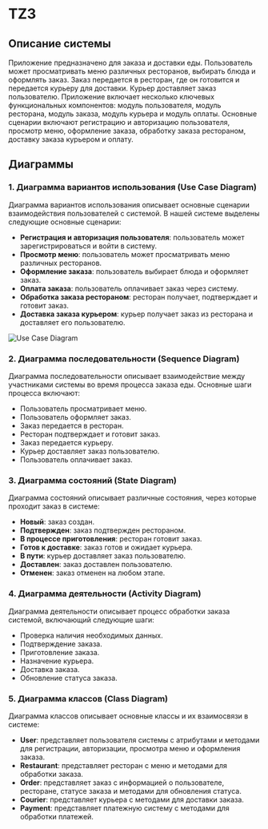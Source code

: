 # TZ3

## Описание системы

Приложение предназначено для заказа и доставки еды. Пользователь может просматривать меню различных ресторанов, выбирать блюда и оформлять заказ. Заказ передается в ресторан, где он готовится и передается курьеру для доставки. Курьер доставляет заказ пользователю. Приложение включает несколько ключевых функциональных компонентов: модуль пользователя, модуль ресторана, модуль заказа, модуль курьера и модуль оплаты. Основные сценарии включают регистрацию и авторизацию пользователя, просмотр меню, оформление заказа, обработку заказа рестораном, доставку заказа курьером и оплату.

## Диаграммы

### 1. Диаграмма вариантов использования (Use Case Diagram)

Диаграмма вариантов использования описывает основные сценарии взаимодействия пользователей с системой. В нашей системе выделены следующие основные сценарии:
- **Регистрация и авторизация пользователя**: пользователь может зарегистрироваться и войти в систему.
- **Просмотр меню**: пользователь может просматривать меню различных ресторанов.
- **Оформление заказа**: пользователь выбирает блюда и оформляет заказ.
- **Оплата заказа**: пользователь оплачивает заказ через систему.
- **Обработка заказа рестораном**: ресторан получает, подтверждает и готовит заказ.
- **Доставка заказа курьером**: курьер получает заказ из ресторана и доставляет его пользователю.

![Use Case Diagram](https://github.com/psycndr/TZ3/assets/102012523/d2c4804f-ed60-4582-805b-c24f0f784528)

### 2. Диаграмма последовательности (Sequence Diagram)

Диаграмма последовательности описывает взаимодействие между участниками системы во время процесса заказа еды. Основные шаги процесса включают:
- Пользователь просматривает меню.
- Пользователь оформляет заказ.
- Заказ передается в ресторан.
- Ресторан подтверждает и готовит заказ.
- Заказ передается курьеру.
- Курьер доставляет заказ пользователю.
- Пользователь оплачивает заказ.

### 3. Диаграмма состояний (State Diagram)

Диаграмма состояний описывает различные состояния, через которые проходит заказ в системе:
- **Новый**: заказ создан.
- **Подтвержден**: заказ подтвержден рестораном.
- **В процессе приготовления**: ресторан готовит заказ.
- **Готов к доставке**: заказ готов и ожидает курьера.
- **В пути**: курьер доставляет заказ пользователю.
- **Доставлен**: заказ доставлен пользователю.
- **Отменен**: заказ отменен на любом этапе.

### 4. Диаграмма деятельности (Activity Diagram)

Диаграмма деятельности описывает процесс обработки заказа системой, включающий следующие шаги:
- Проверка наличия необходимых данных.
- Подтверждение заказа.
- Приготовление заказа.
- Назначение курьера.
- Доставка заказа.
- Обновление статуса заказа.

### 5. Диаграмма классов (Class Diagram)

Диаграмма классов описывает основные классы и их взаимосвязи в системе:
- **User**: представляет пользователя системы с атрибутами и методами для регистрации, авторизации, просмотра меню и оформления заказа.
- **Restaurant**: представляет ресторан с меню и методами для обработки заказа.
- **Order**: представляет заказ с информацией о пользователе, ресторане, статусе заказа и методами для обновления статуса.
- **Courier**: представляет курьера с методами для доставки заказа.
- **Payment**: представляет платежную систему с методами для обработки платежей.
